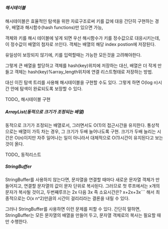 

##### 해시테이블

해시테이블은 효율적인 탐색을 위한 자료구조로써 키를 값에 대응
간단히 구현하는 경우,
배열과 해시함수(hash functions)만 있으면 가능,

객체와 키를 해시 테이블에 넣게 되면 우선 해시함수가 키를 정수값으로 대응시키는데, 이 정수값이 배열의 첨자로 쓰인다. 객체는 배열의 해당 index postion에 저장된다.

유일성이 보장되지 않기에, 키를 입력할때는 가능한 모든것을 고려해야한다.

그렇게 큰 배열을 할당하고 객체를 hash(key)위치에 저장하는 대신, 배열은 더 작게 만들고 객체는 hash(key)%array_length위치에 연결 리스트형태로 저장하는 방법.

대신 이진 탐색 트리를 사용해 해시테이블을 구현할 수도 있다. 그렇게 하면 O(log n)시간 안에 탐색이 완료되도록 보장할 수 있다.

TODO_ 해시테이블 구현

##### ArrayList(동적으로 크기가 조정되는 배열)

동적으로 크기가 조정되는 배열로서, 그러면서도 O(1)의 접근시간을 유지한다. 통상적으로는 배열이 가득 차는 경우, 그 크기가 두배 늘어나도록 구현. 크기가 두배 늘리는 시간은 O(n)이지만 자주 일어나는 일이 아니라서 대체적으로 O(1)시간이 유지된다고 보는 것이 옭다.

TODO_ 동적리스트

##### StringBuffer

StringBuffer를 사용하지 않는다면, 문자열을 연결할 때마다 새로운 문자열 객체가 만들어지고, 연결할 문자열의 값이 문자 단위로 복사된다. 그러므로 첫 루프에서는 x개의 문자가 복사될 것이고, 두번쨰루프는 2x 다음 3x 즉 소요시간은?
x+2x+3x``` 해서 최종적으로는 O(x n^2)만큼의 시간이 걸리리라는 결론을 내릴 수 있다.

그러나 StringBuffer를 사용하면 이런 문제를 피할 수 있다.
간단히 말하면, StringBuffer는 모든 문자열의 배열을 만들어 두고, 문자열 객체로의 복사는 필요할 때만 수행한다.
